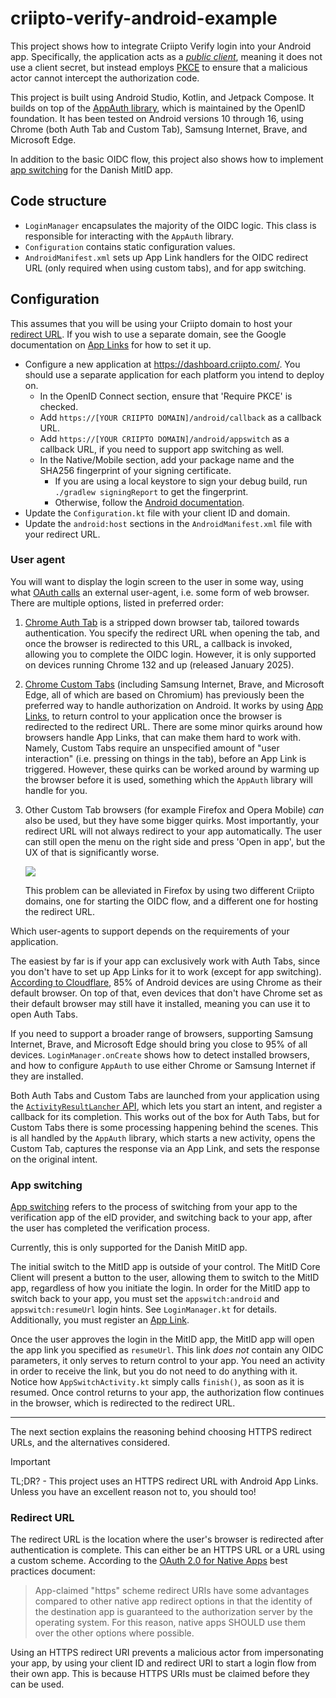 # criipto-verify-android-example

This project shows how to integrate Criipto Verify login into your Android app. Specifically, the application acts as a [_public client_](https://docs.criipto.com/verify/getting-started/glossary/#public-clients), meaning it does not use a client secret, but instead employs [PKCE](https://docs.criipto.com/verify/getting-started/glossary/#pkce-proof-key-for-code-exchange) to ensure that a malicious actor cannot intercept the authorization code.

This project is built using Android Studio, Kotlin, and Jetpack Compose. It builds on top of the [AppAuth library](https://github.com/openid/AppAuth-android), which is maintained by the OpenID foundation. It has been tested on Android versions 10 through 16, using Chrome (both Auth Tab and Custom Tab), Samsung Internet, Brave, and Microsoft Edge.

In addition to the basic OIDC flow, this project also shows how to implement [app switching](https://docs.criipto.com/verify/guides/appswitch/) for the Danish MitID app.

## Code structure

- `LoginManager` encapsulates the majority of the OIDC logic. This class is responsible for interacting with the `AppAuth` library.
- `Configuration` contains static configuration values.
- `AndroidManifest.xml` sets up App Link handlers for the OIDC redirect URL (only required when using custom tabs), and for app switching.

## Configuration

This assumes that you will be using your Criipto domain to host your [redirect URL](https://docs.criipto.com/verify/getting-started/glossary/#redirect-uri-callback-url). If you wish to use a separate domain, see the Google documentation on [App Links](https://developer.android.com/training/app-links/about) for how to set it up.

- Configure a new application at https://dashboard.criipto.com/. You should use a separate application for each platform you intend to deploy on.
  - In the OpenID Connect section, ensure that 'Require PKCE' is checked.
  - Add `https://[YOUR CRIIPTO DOMAIN]/android/callback` as a callback URL.
  - Add `https://[YOUR CRIIPTO DOMAIN]/android/appswitch` as a callback URL, if you need to support app switching as well.
  - In the Native/Mobile section, add your package name and the SHA256 fingerprint of your signing certificate.
    - If you are using a local keystore to sign your debug build, run `./gradlew signingReport` to get the fingerprint.
    - Otherwise, follow the [Android documentation](https://developer.android.com/studio/write/app-link-indexing#associatesite).
- Update the `Configuration.kt` file with your client ID and domain.
- Update the `android:host` sections in the `AndroidManifest.xml` file with your redirect URL.

### User agent

You will want to display the login screen to the user in some way, using what [OAuth calls](https://datatracker.ietf.org/doc/html/rfc8252#section-3) an external user-agent, i.e. some form of web browser. There are multiple options, listed in preferred order:

1. [Chrome Auth Tab](https://developer.chrome.com/docs/android/custom-tabs/guide-auth-tab) is a stripped down browser tab, tailored towards authentication. You specify the redirect URL when opening the tab, and once the browser is redirected to this URL, a callback is invoked, allowing you to complete the OIDC login. However, it is only supported on devices running Chrome 132 and up (released January 2025).
2. [Chrome Custom Tabs](https://developer.android.com/develop/ui/views/layout/webapps/overview-of-android-custom-tabs) (including Samsung Internet, Brave, and Microsoft Edge, all of which are based on Chromium) has previously been the preferred way to handle authorization on Android. It works by using [App Links](https://developer.android.com/training/app-links/about), to return control to your application once the browser is redirected to the redirect URL. There are some minor quirks around how browsers handle App Links, that can make them hard to work with. Namely, Custom Tabs require an unspecified amount of "user interaction" (i.e. pressing on things in the tab), before an App Link is triggered. However, these quirks can be worked around by warming up the browser before it is used, something which the `AppAuth` library will handle for you.
3. Other Custom Tab browsers (for example Firefox and Opera Mobile) _can_ also be used, but they have some bigger quirks. Most importantly, your redirect URL will not always redirect to your app automatically. The user can still open the menu on the right side and press 'Open in app', but the UX of that is significantly worse.

   <img src="https://github.com/user-attachments/assets/06aefdbc-1053-4600-a457-f56334485d1f" />

   This problem can be alleviated in Firefox by using two different Criipto domains, one for starting the OIDC flow, and a different one for hosting the redirect URL.

Which user-agents to support depends on the requirements of your application.

The easiest by far is if your app can exclusively work with Auth Tabs, since you don't have to set up App Links for it to work (except for app switching). [According to Cloudflare](https://radar.cloudflare.com/reports/browser-market-share-2025-q2#id-8-market-share-by-os), 85% of Android devices are using Chrome as their default browser. On top of that, even devices that don't have Chrome set as their default browser may still have it installed, meaning you can use it to open Auth Tabs.

If you need to support a broader range of browsers, supporting Samsung Internet, Brave, and Microsoft Edge should bring you close to 95% of all devices. `LoginManager.onCreate` shows how to detect installed browsers, and how to configure `AppAuth` to use either Chrome or Samsung Internet if they are installed.

Both Auth Tabs and Custom Tabs are launched from your application using the [`ActivityResultLancher` API](https://developer.android.com/training/basics/intents/result), which lets you start an intent, and register a callback for its completion. This works out of the box for Auth Tabs, but for Custom Tabs there is some processing happening behind the scenes. This is all handled by the `AppAuth` library, which starts a new activity, opens the Custom Tab, captures the response via an App Link, and sets the response on the original intent.

### App switching

[App switching](https://docs.criipto.com/verify/guides/appswitch/) refers to the process of switching from your app to the verification app of the eID provider, and switching back to your app, after the user has completed the verification process.

Currently, this is only supported for the Danish MitID app.

The initial switch to the MitID app is outside of your control. The MitID Core Client will present a button to the user, allowing them to switch to the MitID app, regardless of how you initiate the login. In order for the MitID app to switch back to your app, you must set the `appswitch:android` and `appswitch:resumeUrl` login hints. See `LoginManager.kt` for details. Additionally, you must register an [App Link](https://developer.android.com/training/app-links/about).

Once the user approves the login in the MitID app, the MitID app will open the app link you specified as `resumeUrl`. This link _does not_ contain any OIDC parameters, it only serves to return control to your app. You need an activity in order to receive the link, but you do not need to do anything with it. Notice how `AppSwitchActivity.kt` simply calls `finish()`, as soon as it is resumed. Once control returns to your app, the authorization flow continues in the browser, which is redirected to the redirect URL.

---

The next section explains the reasoning behind choosing HTTPS redirect URLs, and the alternatives considered.

> [!IMPORTANT]
> TL;DR? - This project uses an HTTPS redirect URL with Android App Links. Unless you have an excellent reason not to, you should too!

### Redirect URL

The redirect URL is the location where the user's browser is redirected after authentication is complete. This can either be an HTTPS URL or a URL using a custom scheme. According to the [OAuth 2.0 for Native Apps](https://datatracker.ietf.org/doc/html/rfc8252) best practices document:

> App-claimed "https" scheme redirect URIs have some advantages compared to other native app redirect options in that the identity of the destination app is guaranteed to the authorization server by the operating system. For this reason, native apps SHOULD use them over the other options where possible.

Using an HTTPS redirect URI prevents a malicious actor from impersonating your app, by using your client ID and redirect URI to start a login flow from their own app. This is because HTTPS URIs must be claimed before they can be used.
